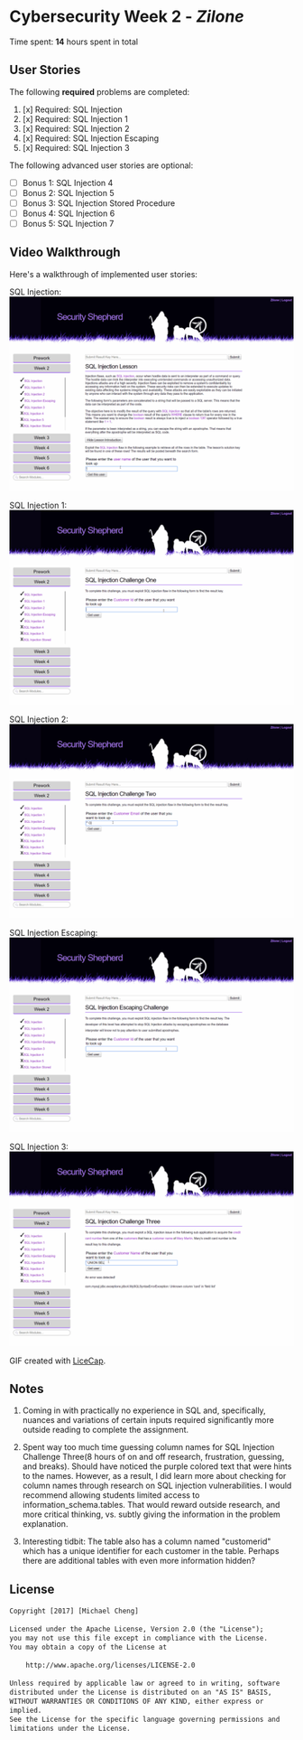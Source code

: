 # Cybersecurity Week 2 - *Zilone* 

Time spent: **14** hours spent in total 

## User Stories

The following **required** problems are completed:

1. [x]  Required: SQL Injection
2. [x]  Required: SQL Injection 1
3. [x]  Required: SQL Injection 2
4. [x]  Required: SQL Injection Escaping
5. [x]  Required: SQL Injection 3

The following advanced user stories are optional:

* [ ]  Bonus 1: SQL Injection 4
* [ ]  Bonus 2: SQL Injection 5
* [ ]  Bonus 3: SQL Injection Stored Procedure
* [ ]  Bonus 4: SQL Injection 6
* [ ]  Bonus 5: SQL Injection 7

## Video Walkthrough

Here's a walkthrough of implemented user stories:

SQL Injection:
<img src='SQL Injection.gif' title='SQL Injection' width='' alt='' />

SQL Injection 1:
<img src='SQL Injection 1.gif' title='SQL Injection 1' width='' alt='' />

SQL Injection 2:
<img src='SQL Injection 2.gif' title='SQL Injection 2' width='' alt='' />

SQL Injection Escaping:
<img src='SQL Injection Escaping.gif' title='SQL Injection Escaping' width='' alt='' />

SQL Injection 3:
<img src='SQL Injection 3.gif' title='SQL Injection 3' width='' alt='' />

GIF created with [LiceCap](http://www.cockos.com/licecap/).

## Notes

1. Coming in with practically no experience in SQL and, specifically, nuances and variations of certain inputs required significantly more outside reading to complete the assignment.

2. Spent way too much time guessing column names for SQL Injection Challenge Three(8 hours of on and off research, frustration, guessing, and breaks). Should have noticed the purple colored text that were hints to the names. However, as a result, I did learn more about checking for column names through research on SQL injection vulnerabilities. I would recommend allowing students limited access to information_schema.tables. That would reward outside research, and more critical thinking, vs. subtly giving the information in the problem explanation.

3. Interesting tidbit: The table also has a column named "customerid" which has a unique identifier for each customer in the table. Perhaps there are additional tables with even more information hidden?

## License

    Copyright [2017] [Michael Cheng]

    Licensed under the Apache License, Version 2.0 (the "License");
    you may not use this file except in compliance with the License.
    You may obtain a copy of the License at

        http://www.apache.org/licenses/LICENSE-2.0

    Unless required by applicable law or agreed to in writing, software
    distributed under the License is distributed on an "AS IS" BASIS,
    WITHOUT WARRANTIES OR CONDITIONS OF ANY KIND, either express or implied.
    See the License for the specific language governing permissions and
    limitations under the License.
